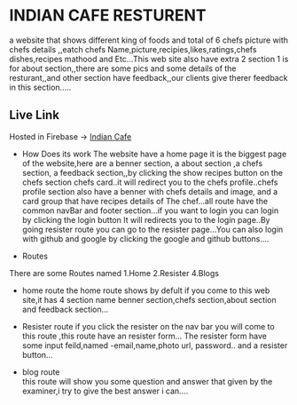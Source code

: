 # INDIAN CAFE RESTURENT

a website that shows different king of foods and total of 6 chefs picture with chefs details ,,eatch chefs Name,picture,recipies,likes,ratings,chefs dishes,recipes mathood and Etc...This web site also have extra 2 section   1 is for about section,,there are  some pics and some details of the resturant,,and other section have feedback,,our clients give therer feedback in this section.....

## Live Link
Hosted in Firebase -> [Indian Cafe](https://assignment-10-34514.web.app)


* How Does its work
The website have a home page it is the biggest page of the website,here are a benner section, a about section ,a chefs section, a feedback section,,by clicking the show recipes  button  on the chefs section chefs card..it will redirect you to the chefs profile..chefs profile section also have a benner with chefs details and image, and a card group that have recipes details of The chef...all route have the common navBar and footer section...if you want to login you can login by clicking the login button It will redirects you to the login page..By going resister route you can go to the resister page...You can also login with github and google by clicking the google and github buttons....    

* Routes

There are some Routes named 
1.Home
2.Resister
4.Blogs

* home route
the home route shows by defult if you come to this web site,it has 4 section name benner section,chefs section,about section and feedback section... 

* Resister route
if you click the resister on the nav bar you will come to this route ,this route have an resister form... The resister form have some input feild,named -email,name,photo url, password.. and a resister button...



* blog route  
this route will show you some question and answer that given by the examiner,i try to give the best answer i can....